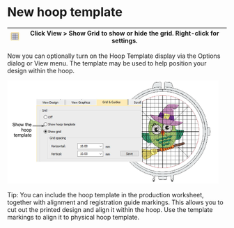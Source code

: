 # New hoop template

| ![ShowGrid.png](assets/ShowGrid.png) | Click View > Show Grid to show or hide the grid. Right-click for settings. |
| ------------------------------------ | -------------------------------------------------------------------------- |

Now you can optionally turn on the Hoop Template display via the Options dialog or View menu. The template may be used to help position your design within the hoop.

![HoopedDesignWithTemplate.png](assets/HoopedDesignWithTemplate.png)

Tip: You can include the hoop template in the production worksheet, together with alignment and registration guide markings. This allows you to cut out the printed design and align it within the hoop. Use the template markings to align it to physical hoop template.
